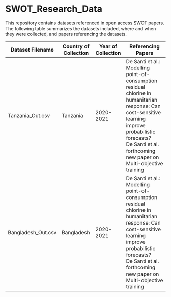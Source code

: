 # SWOT_Research_Data
This repository contains datasets referenced in open access SWOT papers. The following table summarizes the datasets included, where and when they were collected, and papers referencing the datasets.

|Dataset Filename|Country of Collection|Year of Collection|Referencing Papers|
|---|---|---|---|
|Tanzania_Out.csv|Tanzania|2020-2021|De Santi et al.: Modelling point-of-consumption residual chlorine in humanitarian response: Can cost-sensitive learning improve probabilistic forecasts? <br /> De Santi et al. forthcoming new paper on Multi-objective training|
|Bangladesh_Out.csv|Bangladesh|2020-2021|De Santi et al.: Modelling point-of-consumption residual chlorine in humanitarian response: Can cost-sensitive learning improve probabilistic forecasts? <br /> De Santi et al. forthcoming new paper on Multi-objective training|



